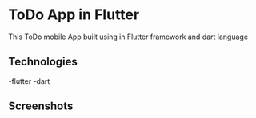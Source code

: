 # ToDo App in Flutter

This ToDo mobile App built using in Flutter framework and dart language

## Technologies

-flutter 
-dart

## Screenshots
